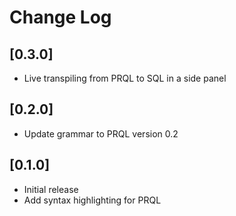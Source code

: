 # Change Log

## [0.3.0]

- Live transpiling from PRQL to SQL in a side panel

## [0.2.0]

- Update grammar to PRQL version 0.2

## [0.1.0]

- Initial release
- Add syntax highlighting for PRQL